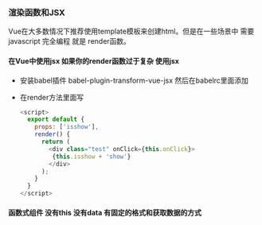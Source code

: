 ### 渲染函数和JSX

Vue在大多数情况下推荐使用template模板来创建html。但是在一些场景中 需要javascript 完全编程 就是 render函数。





#### 在Vue中使用jsx 如果你的render函数过于复杂 使用jsx

* 安装babel插件 babel-plugin-transform-vue-jsx 然后在babelrc里面添加

* 在render方法里面写

  ```javascript
  <script>
    export default {
      props: ['isshow'],
      render() {
        return (
          <div class="test" onClick={this.onClick}>
           {this.isshow + 'show'}  
          </div>
        );    
      }
    }
  </script>
  ```




#### 函数式组件 没有this 没有data 有固定的格式和获取数据的方式



